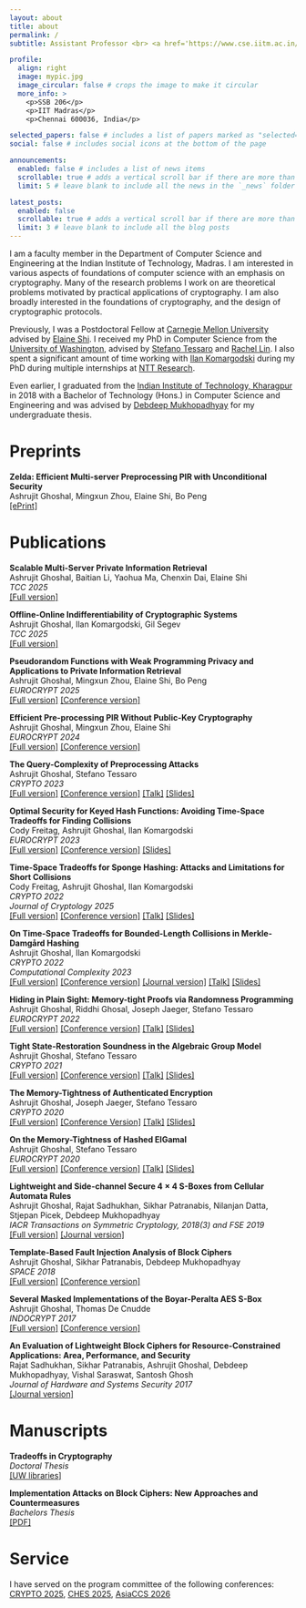 ```yaml
---
layout: about
title: about
permalink: /
subtitle: Assistant Professor <br> <a href='https://www.cse.iitm.ac.in/'>Department of Computer Science and Engineering </a> <br> <a href='https://www.iitm.ac.in/'>Indian Institute of Technology, Madras </a> 

profile:
  align: right
  image: mypic.jpg
  image_circular: false # crops the image to make it circular
  more_info: >
    <p>SSB 206</p>
    <p>IIT Madras</p>
    <p>Chennai 600036, India</p>

selected_papers: false # includes a list of papers marked as "selected={true}"
social: false # includes social icons at the bottom of the page

announcements:
  enabled: false # includes a list of news items
  scrollable: true # adds a vertical scroll bar if there are more than 3 news items
  limit: 5 # leave blank to include all the news in the `_news` folder

latest_posts:
  enabled: false
  scrollable: true # adds a vertical scroll bar if there are more than 3 new posts items
  limit: 3 # leave blank to include all the blog posts
---
```



I am a faculty member in the Department of Computer Science and Engineering at the Indian Institute of Technology, Madras. I am interested in various aspects of foundations of computer science with an emphasis on cryptography. Many of the research problems I work on are theoretical problems motivated by practical applications of cryptography. I am also broadly interested in the foundations of cryptography, and the design of cryptographic protocols.

Previously, I was a Postdoctoral Fellow at [Carnegie Mellon University](https://www.cs.cmu.edu/) advised by [Elaine Shi](http://elaineshi.com/).
I received my PhD in Computer Science from the [University of Washington](https://www.cs.washington.edu/), advised by [Stefano Tessaro](https://homes.cs.washington.edu/~tessaro/) and [Rachel Lin](https://homes.cs.washington.edu/~rachel/). I also spent a significant amount of time working with [Ilan Komargodski](https://www.cs.huji.ac.il/~ilank/) during my PhD during multiple internships at [NTT Research](https://ntt-research.com/cis/).
<!-- I spent the summers of 2021 and 2022 as a research intern at [NTT Research](https://ntt-research.com/cis/) working with [Ilan Komargodski](https://www.cs.huji.ac.il/~ilank/).  -->
Even earlier, I graduated from the [Indian Institute of Technology, Kharagpur](https://cse.iitkgp.ac.in/) in 2018 with a Bachelor of Technology (Hons.) in Computer Science and Engineering and was advised by [Debdeep Mukhopadhyay](https://cse.iitkgp.ac.in/~debdeep/) for my undergraduate thesis.

<!-- Put your address / P.O. box / other info right below your picture. You can also disable any of these elements by editing `profile` property of the YAML header of your `_pages/about.md`. Edit `_bibliography/papers.bib` and Jekyll will render your [publications page](/al-folio/publications/) automatically.

Link to your social media connections, too. This theme is set up to use [Font Awesome icons](https://fontawesome.com/) and [Academicons](https://jpswalsh.github.io/academicons/), like the ones below. Add your Facebook, Twitter, LinkedIn, Google Scholar, or just disable all of them. -->



Preprints
=======

**Zelda: Efficient Multi-server Preprocessing PIR with Unconditional Security**  
Ashrujit Ghoshal, Mingxun Zhou, Elaine Shi, Bo Peng   
[[ePrint]](https://eprint.iacr.org/2025/1340)     





Publications
===========

**Scalable Multi-Server Private Information Retrieval**    
Ashrujit Ghoshal, Baitian Li, Yaohua Ma, Chenxin Dai, Elaine Shi  
*TCC 2025*          
[[Full version]](https://eprint.iacr.org/2024/765)     


**Offline-Online Indifferentiability of Cryptographic Systems**   
Ashrujit Ghoshal, Ilan Komargodski, Gil Segev     
*TCC 2025*      
[[Full version]](https://eprint.iacr.org/2024/1751)  




**Pseudorandom Functions with Weak Programming Privacy and Applications to Private Information Retrieval**      
Ashrujit Ghoshal, Mingxun Zhou, Elaine Shi, Bo Peng  
*EUROCRYPT 2025*   
[[Full version]](https://eprint.iacr.org/2025/300) [[Conference version]](https://doi.org/10.1007/978-3-031-91098-2_11)

**Efficient Pre-processing PIR Without Public-Key Cryptography**   
Ashrujit Ghoshal, Mingxun Zhou, Elaine Shi    
*EUROCRYPT 2024*    
[[Full version]](https://eprint.iacr.org/2023/1574) [[Conference version]](https://doi.org/10.1007/978-3-031-58751-1_8)  


**The Query-Complexity of Preprocessing Attacks**   
Ashrujit Ghoshal, Stefano Tessaro   
*CRYPTO 2023*   
[[Full version]](https://eprint.iacr.org/2023/856) [[Conference version]](https://doi.org/10.1007/978-3-031-38545-2_16) [[Talk]](https://youtu.be/74j5hLCVDTg?list=PLeeS-3Ml-rpq6m4DK_dARhLhIW31SE2pn&t=1460) [[Slides]](./files/talk-slides/C23-talk.pdf)   


**Optimal Security for Keyed Hash Functions: Avoiding Time-Space Tradeoffs for Finding Collisions**     
Cody Freitag, Ashrujit Ghoshal, Ilan Komargodski  
*EUROCRYPT 2023*    
[[Full version]](https://eprint.iacr.org/2023/348) [[Conference version]](https://link.springer.com/chapter/10.1007/978-3-031-30634-1_15) [[Slides]](./files/talk-slides/EC23-talk.pdf)   


**Time-Space Tradeoffs for Sponge Hashing: Attacks and Limitations for Short Collisions**     
Cody Freitag, Ashrujit Ghoshal, Ilan Komargodski  
*CRYPTO 2022*   
*Journal of Cryptology 2025*  
[[Full version]](https://eprint.iacr.org/2022/1009) [[Conference version]](https://link.springer.com/chapter/10.1007/978-3-031-15982-4_5) [[Talk]](https://www.youtube.com/watch?v=CxY-tr9_Uvo) [[Slides]](./files/talk-slides/C22-talk-sponge.pdf)     

**On Time-Space Tradeoffs for Bounded-Length Collisions in Merkle-Damgård Hashing**   
Ashrujit Ghoshal, Ilan Komargodski  
*CRYPTO 2022*  
*Computational Complexity 2023*      
[[Full version]](https://eprint.iacr.org/2022/309) [[Conference version]](https://link.springer.com/chapter/10.1007/978-3-031-15982-4_6) [[Journal version]](https://doi.org/10.1007/s00037-023-00243-y) [[Talk]](https://www.youtube.com/watch?v=HLqwhZJ_KAo) [[Slides]](./files/talk-slides/C22-talk-MD.pdf)   

**Hiding in Plain Sight: Memory-tight Proofs via Randomness Programming**   
Ashrujit Ghoshal, Riddhi Ghosal, Joseph Jaeger, Stefano Tessaro  
*EUROCRYPT 2022*  
[[Full version]](https://eprint.iacr.org/2021/1409) [[Conference version]](https://link.springer.com/chapter/10.1007/978-3-031-07085-3_24) [[Talk]](https://www.youtube.com/watch?v=9WVqaQNgL1g) [[Slides]](./files/talk-slides/EC22-talk.pdf)   

**Tight State-Restoration Soundness in the Algebraic Group Model**   
Ashrujit Ghoshal, Stefano Tessaro  
*CRYPTO 2021*   
[[Full version]](https://eprint.iacr.org/2020/1351) [[Conference version]](https://link.springer.com/10.1007/978-3-030-84252-9_3) [[Talk]](https://www.youtube.com/watch?v=JMEvYwjIRjs) [[Slides]](./files/talk-slides/C21-talk.pdf)    


**The Memory-Tightness of Authenticated Encryption**    
Ashrujit Ghoshal, Joseph Jaeger, Stefano Tessaro  
*CRYPTO 2020*  
[[Full version]](https://eprint.iacr.org/2020/785) [[Conference Version]](https://doi.org/10.1007/978-3-030-56784-2_5) [[Talk]](https://www.youtube.com/watch?v=VpjxUG3vV9s) [[Slides]](./files/talk-slides/C20-talk.pdf) 


**On the Memory-Tightness of Hashed ElGamal**     
Ashrujit Ghoshal, Stefano Tessaro   
*EUROCRYPT 2020*  
[[Full version]](https://eprint.iacr.org/2021/448) [[Conference version]](https://doi.org/10.1007/978-3-030-45724-2_2) [[Talk]](https://www.youtube.com/watch?v=K-BiKHXPoF4) [[Slides]](./files/talk-slides/EC20-talk.pdf) 

**Lightweight and Side-channel Secure 4 × 4 S-Boxes from Cellular Automata Rules**   
Ashrujit Ghoshal, Rajat Sadhukhan, Sikhar Patranabis, Nilanjan Datta, Stjepan Picek, Debdeep  Mukhopadhyay  
*IACR Transactions on Symmetric Cryptology, 2018(3) and FSE 2019*  
[[Full version]](https://eprint.iacr.org/2018/832) [[Journal version]](https://doi.org/10.13154/tosc.v2018.i3.311-334)  

**Template-Based Fault Injection Analysis of Block Ciphers**  
Ashrujit Ghoshal, Sikhar Patranabis, Debdeep Mukhopadhyay  
*SPACE 2018*   
[[Full version]](https://eprint.iacr.org/2018/072) [[Conference version]](https://doi.org/10.1007/978-3-030-05072-6_2)  

**Several Masked Implementations of the Boyar-Peralta AES S-Box**     
Ashrujit Ghoshal, Thomas De Cnudde   
*INDOCRYPT 2017*   
[[Full version]](https://eprint.iacr.org/2017/1023) [[Conference version]](https://doi.org/10.1007/978-3-319-71667-1_20)  

**An Evaluation of Lightweight Block Ciphers for Resource-Constrained Applications: Area, Performance, and Security**   
Rajat Sadhukhan, Sikhar Patranabis, Ashrujit Ghoshal, Debdeep Mukhopadhyay, Vishal Saraswat, Santosh Ghosh   
*Journal of Hardware and Systems Security 2017*  
[[Journal version]](https://doi.org/10.1007/s41635-017-0021-2) 
 
Manuscripts
======
**Tradeoffs in Cryptography**      
*Doctoral Thesis*  
[[UW libraries]](https://digital.lib.washington.edu/researchworks/handle/1773/50306) 

**Implementation Attacks on Block Ciphers: New Approaches and Countermeasures**  
*Bachelors Thesis*  
[[PDF]](./assets/pdf/BachelorsThesis.pdf)  



Service
=======

I have served on the program committee of the following conferences: [CRYPTO 2025](https://crypto.iacr.org/2025/callforpapers.php), [CHES 2025](https://ches.iacr.org/2025/callforpapers.php), [AsiaCCS 2026](https://asiaccs2026.cse.iitkgp.ac.in/program-committee/)
